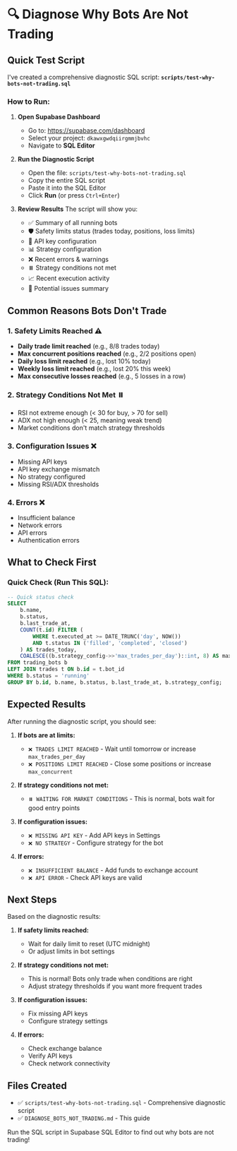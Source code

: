 # 🔍 Diagnose Why Bots Are Not Trading

## Quick Test Script

I've created a comprehensive diagnostic SQL script: **`scripts/test-why-bots-not-trading.sql`**

### How to Run:

1. **Open Supabase Dashboard**
   - Go to: https://supabase.com/dashboard
   - Select your project: `dkawxgwdqiirgmmjbvhc`
   - Navigate to **SQL Editor**

2. **Run the Diagnostic Script**
   - Open the file: `scripts/test-why-bots-not-trading.sql`
   - Copy the entire SQL script
   - Paste it into the SQL Editor
   - Click **Run** (or press `Ctrl+Enter`)

3. **Review Results**
   The script will show you:
   - ✅ Summary of all running bots
   - 🛡️ Safety limits status (trades today, positions, loss limits)
   - 🔑 API key configuration
   - 📊 Strategy configuration
   - ❌ Recent errors & warnings
   - ⏸️ Strategy conditions not met
   - 📈 Recent execution activity
   - 🚨 Potential issues summary

## Common Reasons Bots Don't Trade

### 1. **Safety Limits Reached** ⚠️
- **Daily trade limit reached** (e.g., 8/8 trades today)
- **Max concurrent positions reached** (e.g., 2/2 positions open)
- **Daily loss limit reached** (e.g., lost 10% today)
- **Weekly loss limit reached** (e.g., lost 20% this week)
- **Max consecutive losses reached** (e.g., 5 losses in a row)

### 2. **Strategy Conditions Not Met** ⏸️
- RSI not extreme enough (< 30 for buy, > 70 for sell)
- ADX not high enough (< 25, meaning weak trend)
- Market conditions don't match strategy thresholds

### 3. **Configuration Issues** ❌
- Missing API keys
- API key exchange mismatch
- No strategy configured
- Missing RSI/ADX thresholds

### 4. **Errors** ❌
- Insufficient balance
- Network errors
- API errors
- Authentication errors

## What to Check First

### Quick Check (Run This SQL):

```sql
-- Quick status check
SELECT 
    b.name,
    b.status,
    b.last_trade_at,
    COUNT(t.id) FILTER (
        WHERE t.executed_at >= DATE_TRUNC('day', NOW())
        AND t.status IN ('filled', 'completed', 'closed')
    ) AS trades_today,
    COALESCE((b.strategy_config->>'max_trades_per_day')::int, 8) AS max_trades
FROM trading_bots b
LEFT JOIN trades t ON b.id = t.bot_id
WHERE b.status = 'running'
GROUP BY b.id, b.name, b.status, b.last_trade_at, b.strategy_config;
```

## Expected Results

After running the diagnostic script, you should see:

1. **If bots are at limits:**
   - `❌ TRADES LIMIT REACHED` - Wait until tomorrow or increase `max_trades_per_day`
   - `❌ POSITIONS LIMIT REACHED` - Close some positions or increase `max_concurrent`

2. **If strategy conditions not met:**
   - `⏸️ WAITING FOR MARKET CONDITIONS` - This is normal, bots wait for good entry points

3. **If configuration issues:**
   - `❌ MISSING API KEY` - Add API keys in Settings
   - `❌ NO STRATEGY` - Configure strategy for the bot

4. **If errors:**
   - `❌ INSUFFICIENT BALANCE` - Add funds to exchange account
   - `❌ API ERROR` - Check API keys are valid

## Next Steps

Based on the diagnostic results:

1. **If safety limits reached:**
   - Wait for daily limit to reset (UTC midnight)
   - Or adjust limits in bot settings

2. **If strategy conditions not met:**
   - This is normal! Bots only trade when conditions are right
   - Adjust strategy thresholds if you want more frequent trades

3. **If configuration issues:**
   - Fix missing API keys
   - Configure strategy settings

4. **If errors:**
   - Check exchange balance
   - Verify API keys
   - Check network connectivity

## Files Created

- ✅ `scripts/test-why-bots-not-trading.sql` - Comprehensive diagnostic script
- ✅ `DIAGNOSE_BOTS_NOT_TRADING.md` - This guide

Run the SQL script in Supabase SQL Editor to find out why bots are not trading!

